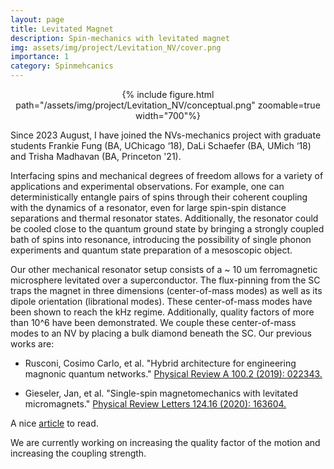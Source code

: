 ```yaml
---
layout: page
title: Levitated Magnet
description: Spin-mechanics with levitated magnet
img: assets/img/project/Levitation_NV/cover.png
importance: 1
category: Spinmehcanics
---
```

<div class="row mt-6">
    <div class="col-sm mt-3 mt-md-0" align="center">
        {% include figure.html path="/assets/img/project/Levitation_NV/conceptual.png" zoomable=true width="700"%}
    </div>
</div>

Since 2023 August, I have joined the NVs-mechanics project with graduate students Frankie Fung (BA, UChicago ‘18), DaLi Schaefer (BA, UMich ‘18) and Trisha Madhavan (BA, Princeton '21).

Interfacing spins and mechanical degrees of freedom allows for a variety of applications and experimental observations. For example, one can deterministically entangle pairs of spins through their coherent coupling with the dynamics of a resonator, even for large spin-spin distance separations and thermal resonator states. Additionally, the resonator could be cooled close to the quantum ground state by bringing a strongly coupled bath of spins into resonance, introducing the possibility of single phonon experiments and quantum state preparation of a mesoscopic object.

Our other mechanical resonator setup consists of a ~ 10 um ferromagnetic microsphere levitated over a superconductor. The flux-pinning from the SC traps the magnet in three dimensions (center-of-mass modes) as well as its dipole orientation (librational modes). These center-of-mass modes have been shown to reach the kHz regime. Additionally, quality factors of more than 10^6 have been demonstrated. We couple these center-of-mass modes to an NV by placing a bulk diamond beneath the SC. Our previous works are:

- Rusconi, Cosimo Carlo, et al. "Hybrid architecture for engineering magnonic quantum networks." [Physical Review A 100.2 (2019): 022343.](https://journals.aps.org/pra/abstract/10.1103/PhysRevA.100.022343)

- Gieseler, Jan, et al. "Single-spin magnetomechanics with levitated micromagnets." [Physical Review Letters 124.16 (2020): 163604.](https://journals.aps.org/prl/abstract/10.1103/PhysRevLett.124.163604)

A nice [article](https://physics.aps.org/articles/v13/67) to read.

We are currently working on increasing the quality factor of the motion and increasing the coupling strength.
